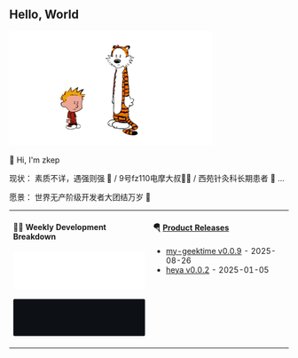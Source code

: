 ## Hello, World

![](https://raw.githubusercontent.com/zkep/zkep/master/images/calvin-and-hobbes.gif)

👋 Hi, I'm zkep


现状： 素质不详，遇强则强 🧱 / 9号fz110电摩大叔🧍‍♂️ / 西苑针灸科长期患者 🤢 ...

愿景： 世界无产阶级开发者大团结万岁 🎉




<table width="960px">
<tr>
<td valign="top" width="50%">

#### 🏊‍♂️ Weekly Development Breakdown

![light](https://raw.githubusercontent.com/zkep/zkep/master/images/wakatime_weekly_language_stats.svg#gh-light-mode-only)

![dark](https://raw.githubusercontent.com/zkep/zkep/master/images/wakatime_weekly_language_stats_black.svg#gh-dark-mode-only)

</td>
<td valign="top" width="50%">

#### 🪂 <a href="https://github.com/zkep/zkep/blob/master/releases.md" target="_blank">Product Releases</a>

<!-- recent_releases starts -->
* <a href='https://github.com/zkep/my-geektime/releases/tag/v0.0.9' target='_blank'>my-geektime v0.0.9</a> - 2025-08-26
* <a href='https://github.com/zkep/heya/releases/tag/v0.0.2' target='_blank'>heya v0.0.2</a> - 2025-01-05
<!-- recent_releases ends -->

</td>
</tr>

</table>
